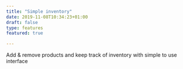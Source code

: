 ```yaml
---
title: "Simple inventory"
date: 2019-11-08T10:34:23+01:00
draft: false
type: features
featured: true

---
```


Add & remove products and keep track of inventory with simple to use interface